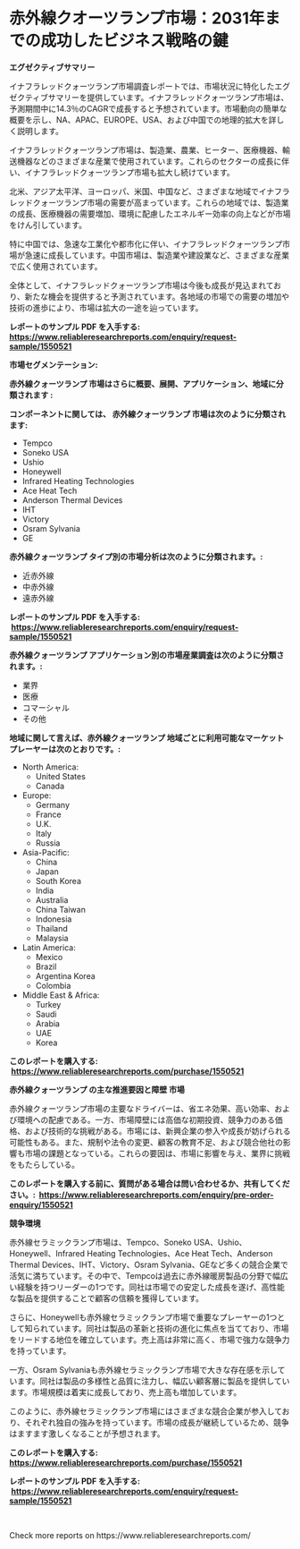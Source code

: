 <p><h1>赤外線クオーツランプ市場：2031年までの成功したビジネス戦略の鍵</h1></p><p><strong>エグゼクティブサマリー</strong></p>
<p><p>イナフラレッドクォーツランプ市場調査レポートでは、市場状況に特化したエグゼクティブサマリーを提供しています。イナフラレッドクォーツランプ市場は、予測期間中に14.3％のCAGRで成長すると予想されています。市場動向の簡単な概要を示し、NA、APAC、EUROPE、USA、および中国での地理的拡大を詳しく説明します。</p><p>イナフラレッドクォーツランプ市場は、製造業、農業、ヒーター、医療機器、輸送機器などのさまざまな産業で使用されています。これらのセクターの成長に伴い、イナフラレッドクォーツランプ市場も拡大し続けています。</p><p>北米、アジア太平洋、ヨーロッパ、米国、中国など、さまざまな地域でイナフラレッドクォーツランプ市場の需要が高まっています。これらの地域では、製造業の成長、医療機器の需要増加、環境に配慮したエネルギー効率の向上などが市場をけん引しています。</p><p>特に中国では、急速な工業化や都市化に伴い、イナフラレッドクォーツランプ市場が急速に成長しています。中国市場は、製造業や建設業など、さまざまな産業で広く使用されています。</p><p>全体として、イナフラレッドクォーツランプ市場は今後も成長が見込まれており、新たな機会を提供すると予測されています。各地域の市場での需要の増加や技術の進歩により、市場は拡大の一途を辿っています。</p></p>
<p><strong>レポートのサンプル PDF を入手する: <a href="https://www.reliableresearchreports.com/enquiry/request-sample/1550521">https://www.reliableresearchreports.com/enquiry/request-sample/1550521</a></strong></p>
<p><strong>市場セグメンテーション:</strong></p>
<p><strong> 赤外線クォーツランプ 市場はさらに概要、展開、アプリケーション、地域に分類されます :</strong></p>
<p><strong>コンポーネントに関しては、 赤外線クォーツランプ 市場は次のように分類されます: &nbsp;</strong></p>
<p><ul><li>Tempco</li><li>Soneko USA</li><li>Ushio</li><li>Honeywell</li><li>Infrared Heating Technologies</li><li>Ace Heat Tech</li><li>Anderson Thermal Devices</li><li>IHT</li><li>Victory</li><li>Osram Sylvania</li><li>GE</li></ul></p>
<p><strong> 赤外線クォーツランプ タイプ別の市場分析は次のように分類されます。:</strong></p>
<p><ul><li>近赤外線</li><li>中赤外線</li><li>遠赤外線</li></ul></p>
<p><strong>レポートのサンプル PDF を入手する: &nbsp;<a href="https://www.reliableresearchreports.com/enquiry/request-sample/1550521">https://www.reliableresearchreports.com/enquiry/request-sample/1550521</a></strong></p>
<p><strong> 赤外線クォーツランプ アプリケーション別の市場産業調査は次のように分類されます。:</strong></p>
<p><ul><li>業界</li><li>医療</li><li>コマーシャル</li><li>その他</li></ul></p>
<p><strong>地域に関して言えば、赤外線クォーツランプ 地域ごとに利用可能なマーケットプレーヤーは次のとおりです。:</strong></p>
<p><ul>
    <li>
        North America:
        <ul>
            <li>United States</li>
            <li>Canada</li>
        </ul>
    </li>
    <li>
        Europe:
        <ul>
            <li>Germany</li>
            <li>France</li>
            <li>U.K.</li>
            <li>Italy</li>
            <li>Russia</li>
        </ul>
    </li>
    <li>
        Asia-Pacific:
        <ul>
            <li>China</li>
            <li>Japan</li>
            <li>South Korea</li>
            <li>India</li>
            <li>Australia</li>
            <li>China Taiwan</li>
            <li>Indonesia</li>
            <li>Thailand</li>
            <li>Malaysia</li>
        </ul>
    </li>
    <li>
        Latin America:
        <ul>
            <li>Mexico</li>
            <li>Brazil</li>
            <li>Argentina Korea</li>
            <li>Colombia</li>
        </ul>
    </li>
    <li>
        Middle East & Africa:
        <ul>
            <li>Turkey</li>
            <li>Saudi</li>
            <li>Arabia</li>
            <li>UAE</li>
            <li>Korea</li>
        </ul>
    </li>
    </ul></p>
<p><strong>このレポートを購入する: &nbsp;<a href="https://www.reliableresearchreports.com/purchase/1550521">https://www.reliableresearchreports.com/purchase/1550521</a></strong></p>
<p><strong>赤外線クォーツランプ の主な推進要因と障壁 市場</strong></p>
<p><p>赤外線クォーツランプ市場の主要なドライバーは、省エネ効果、高い効率、および環境への配慮である。一方、市場障壁には高価な初期投資、競争力のある価格、および技術的な挑戦がある。市場には、新興企業の参入や成長が妨げられる可能性もある。また、規制や法令の変更、顧客の教育不足、および競合他社の影響も市場の課題となっている。これらの要因は、市場に影響を与え、業界に挑戦をもたらしている。</p></p>
<p><strong>このレポートを購入する前に、質問がある場合は問い合わせるか、共有してください。:&nbsp; <a href="https://www.reliableresearchreports.com/enquiry/pre-order-enquiry/1550521">https://www.reliableresearchreports.com/enquiry/pre-order-enquiry/1550521</a></strong></p>
<p><strong>競争環境</strong></p>
<p><p>赤外線セラミックランプ市場は、Tempco、Soneko USA、Ushio、Honeywell、Infrared Heating Technologies、Ace Heat Tech、Anderson Thermal Devices、IHT、Victory、Osram Sylvania、GEなど多くの競合企業で活気に満ちています。その中で、Tempcoは過去に赤外線暖房製品の分野で幅広い経験を持つリーダーの1つです。同社は市場での安定した成長を遂げ、高性能な製品を提供することで顧客の信頼を獲得しています。</p><p>さらに、Honeywellも赤外線セラミックランプ市場で重要なプレーヤーの1つとして知られています。同社は製品の革新と技術の進化に焦点を当てており、市場をリードする地位を確立しています。売上高は非常に高く、市場で強力な競争力を持っています。</p><p>一方、Osram Sylvaniaも赤外線セラミックランプ市場で大きな存在感を示しています。同社は製品の多様性と品質に注力し、幅広い顧客層に製品を提供しています。市場規模は着実に成長しており、売上高も増加しています。</p><p>このように、赤外線セラミックランプ市場にはさまざまな競合企業が参入しており、それぞれ独自の強みを持っています。市場の成長が継続しているため、競争はますます激しくなることが予想されます。</p></p>
<p><strong>このレポートを購入する: &nbsp; <a href="https://www.reliableresearchreports.com/purchase/1550521">https://www.reliableresearchreports.com/purchase/1550521</a></strong></p>
<p><strong>レポートのサンプル PDF を入手する: &nbsp;<a href="https://www.reliableresearchreports.com/enquiry/request-sample/1550521">https://www.reliableresearchreports.com/enquiry/request-sample/1550521</a></strong><strong></strong></p>
<p>&nbsp;</p>
<p>Check more reports on https://www.reliableresearchreports.com/</p>